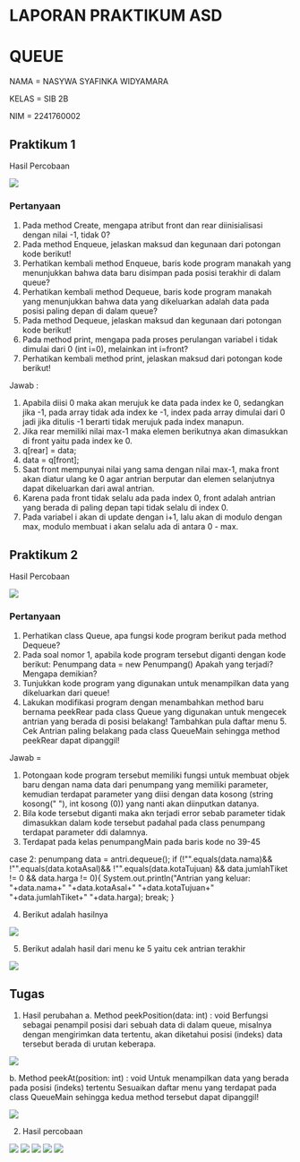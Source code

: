# LAPORAN PRAKTIKUM ASD 
# QUEUE
NAMA = NASYWA SYAFINKA WIDYAMARA

KELAS = SIB 2B

NIM = 2241760002

## Praktikum 1
Hasil Percobaan

<img src=prak1.png>

### Pertanyaan 
1. Pada method Create, mengapa atribut front dan rear diinisialisasi dengan nilai -1, tidak 0?
2. Pada method Enqueue, jelaskan maksud dan kegunaan dari potongan kode berikut!
3. Perhatikan kembali method Enqueue, baris kode program manakah yang menunjukkan bahwa 
data baru disimpan pada posisi terakhir di dalam queue?
4. Perhatikan kembali method Dequeue, baris kode program manakah yang menunjukkan bahwa 
data yang dikeluarkan adalah data pada posisi paling depan di dalam queue?
5. Pada method Dequeue, jelaskan maksud dan kegunaan dari potongan kode berikut!
6. Pada method print, mengapa pada proses perulangan variabel i tidak dimulai dari 0 (int i=0), 
melainkan int i=front?
7. Perhatikan kembali method print, jelaskan maksud dari potongan kode berikut!
   

Jawab :

1. Apabila diisi 0 maka akan merujuk ke data pada index ke 0, sedangkan jika -1, pada array tidak ada index ke -1, index pada array dimulai dari 0 jadi jika ditulis -1 berarti tidak merujuk pada index manapun.
2. Jika rear memiliki nilai max-1 maka elemen berikutnya akan dimasukkan di front yaitu pada index ke 0.
3. q[rear] = data;
4. data = q[front];
5. Saat front mempunyai nilai yang sama dengan nilai max-1, maka front akan diatur ulang ke 0 agar antrian berputar dan elemen selanjutnya dapat dikeluarkan dari awal antrian.
6. Karena pada front tidak selalu ada pada index 0, front adalah antrian yang berada di paling depan tapi tidak selalu di index 0.
7. Pada variabel i akan di update dengan i+1, lalu akan di modulo dengan max, modulo membuat i akan selalu ada di antara 0 - max.


## Praktikum 2
Hasil Percobaan

<img src=prak2.png>

### Pertanyaan 
1. Perhatikan class Queue, apa fungsi kode program berikut pada method Dequeue?
2. Pada soal nomor 1, apabila kode program tersebut diganti dengan kode berikut:
Penumpang data = new Penumpang()
Apakah yang terjadi? Mengapa demikian?
3. Tunjukkan kode program yang digunakan untuk menampilkan data yang dikeluarkan dari queue!
4. Lakukan modifikasi program dengan menambahkan method baru bernama peekRear pada class 
Queue yang digunakan untuk mengecek antrian yang berada di posisi belakang! Tambahkan pula 
daftar menu 5. Cek Antrian paling belakang pada class QueueMain sehingga method peekRear
dapat dipanggil!


Jawab =
1. Potongaan kode program tersebut memiliki fungsi untuk membuat objek baru dengan nama data dari penumpang yang memiliki parameter, kemudian terdapat parameter yang diisi dengan data kosong (string kosong(" "), int kosong (0)) yang nanti akan diinputkan datanya.
2. Bila kode tersebut diganti maka akn terjadi error sebab parameter tidak dimasukkan dalam kode tersebut padahal pada class penumpang terdapat parameter ddi dalamnya.
3. Terdapat pada kelas penumpangMain pada baris kode no 39-45
   
case 2:
                penumpang data = antri.dequeue();
                if (!"".equals(data.nama)&& !"".equals(data.kotaAsal)&& !"".equals(data.kotaTujuan)
                && data.jumlahTiket != 0 && data.harga != 0){
                    System.out.println("Antrian yang keluar: "+data.nama+" "+data.kotaAsal+" "+data.kotaTujuan+" "+data.jumlahTiket+" "+data.harga);
                    break;
                }

4. Berikut adalah hasilnya
   
<img src=prak2.4.png>

5. Berikut adalah hasil dari menu ke 5 yaitu cek antrian terakhir
   
<img src=prak2.5.png>

## Tugas
1. Hasil perubahan
a. Method peekPosition(data: int) : void
Berfungsi sebagai penampil posisi dari sebuah data di dalam queue, misalnya dengan mengirimkan data tertentu, akan diketahui posisi (indeks) data tersebut berada di urutan keberapa.

<img src=tugas1.1.png>

b. Method peekAt(position: int) : void
Untuk menampilkan data yang berada pada posisi (indeks) tertentu
Sesuaikan daftar menu yang terdapat pada class QueueMain sehingga kedua method tersebut dapat dipanggil!

<img src=tugas1.2.png>

2. Hasil percobaan
   
<img src=tugas2.1.png>
<img src=tugas2.2.png>
<img src=tugas2.3.png>
<img src=tugas2.4.png>
<img src=tugas2.5.png>